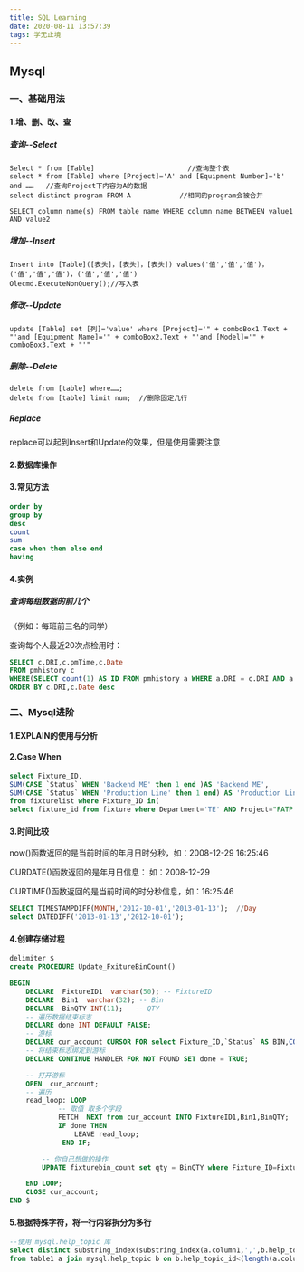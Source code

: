 ```yaml
---
title: SQL Learning
date: 2020-08-11 13:57:39
tags: 学无止境
---
```

## Mysql

### 一、基础用法

#### 1.增、删、改、查

##### 查询--Select

```mysql
Select * from [Table]                       //查询整个表
select * from [Table] where [Project]='A' and [Equipment Number]='b' and ……   //查询Project下内容为A的数据
select distinct program FROM A            //相同的program会被合并

SELECT column_name(s) FROM table_name WHERE column_name BETWEEN value1 AND value2
```

##### 增加--Insert

```mysql
Insert into [Table]([表头]，[表头]，[表头]) values('值','值','值')，('值','值','值')，('值','值','值')    
Olecmd.ExecuteNonQuery();//写入表
```

##### 修改--Update

```mysql
update [Table] set [列]='value' where [Project]='" + comboBox1.Text + "'and [Equipment Name]='" + comboBox2.Text + "'and [Model]='" + comboBox3.Text + "'"
```

##### 删除--Delete

```mysql
delete from [table] where……;
delete from [table] limit num;  //删除固定几行
```

##### Replace

replace可以起到Insert和Update的效果，但是使用需要注意

#### 2.数据库操作

#### 3.常见方法

```sql
order by
group by
desc
count
sum
case when then else end
having
```

#### 4.实例

##### 查询每组数据的前几个

（例如：每班前三名的同学）

查询每个人最近20次点检用时：

```sql
SELECT c.DRI,c.pmTime,c.Date
FROM pmhistory c
WHERE(SELECT count(1) AS ID FROM pmhistory a WHERE a.DRI = c.DRI AND a.Date >= c.Date) <= 20
ORDER BY c.DRI,c.Date desc
```

### 二、Mysql进阶

#### 1.EXPLAIN的使用与分析

#### 2.Case When

```sql
select Fixture_ID,
SUM(CASE `Status` WHEN 'Backend ME' then 1 end )AS 'Backend ME',
SUM(CASE `Status` WHEN 'Production Line' then 1 end) AS 'Production Line'
from fixturelist where Fixture_ID in(
select fixture_id from fixture where Department='TE' AND Project="FATP Common")
```

#### 3.时间比较

now()函数返回的是当前时间的年月日时分秒，如：2008-12-29 16:25:46

CURDATE()函数返回的是年月日信息： 如：2008-12-29

CURTIME()函数返回的是当前时间的时分秒信息，如：16:25:46

```sql
SELECT TIMESTAMPDIFF(MONTH,'2012-10-01','2013-01-13');  //Day
select DATEDIFF('2013-01-13','2012-10-01');
```

#### 4.创建存储过程

```sql
delimiter $
create PROCEDURE Update_FxitureBinCount()

BEGIN
    DECLARE  FixtureID1  varchar(50); -- FixtureID
    DECLARE  Bin1  varchar(32); -- Bin
    DECLARE  BinQTY INT(11);   -- QTY
    -- 遍历数据结束标志
    DECLARE done INT DEFAULT FALSE;
    -- 游标
    DECLARE cur_account CURSOR FOR select Fixture_ID,`Status` AS BIN,COUNT(*) as QTY from fixturelist GROUP BY Fixture_ID,`Status`;
    -- 将结束标志绑定到游标
    DECLARE CONTINUE HANDLER FOR NOT FOUND SET done = TRUE;

    -- 打开游标
    OPEN  cur_account;     
    -- 遍历
    read_loop: LOOP
            -- 取值 取多个字段
            FETCH  NEXT from cur_account INTO FixtureID1,Bin1,BinQTY;
            IF done THEN
                LEAVE read_loop;
             END IF;

        -- 你自己想做的操作
        UPDATE fixturebin_count set qty = BinQTY where Fixture_ID=FixtureID1 and bin=Bin1;

    END LOOP;
    CLOSE cur_account;
END $
```

#### 5.根据特殊字符，将一行内容拆分为多行

```sql
--使用 mysql.help_topic 库
select distinct substring_index(substring_index(a.column1,',',b.help_topic_id+1),',',-1)
from table1 a join mysql.help_topic b on b.help_topic_id<(length(a.column1)-LENGTH(REPLACE(a.column1,',',''))+1)
```
